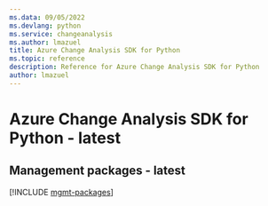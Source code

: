 ```yaml
---
ms.data: 09/05/2022
ms.devlang: python
ms.service: changeanalysis
ms.author: lmazuel
title: Azure Change Analysis SDK for Python
ms.topic: reference
description: Reference for Azure Change Analysis SDK for Python
author: lmazuel
---
```

# Azure Change Analysis SDK for Python - latest

## Management packages - latest
[!INCLUDE [mgmt-packages](change-analysis-mgmt-index.md)]